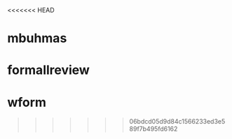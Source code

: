 <<<<<<< HEAD
# mbuhmas
formallreview
=======
# wform
>>>>>>> 06bdcd05d9d84c1566233ed3e589f7b495fd6162
